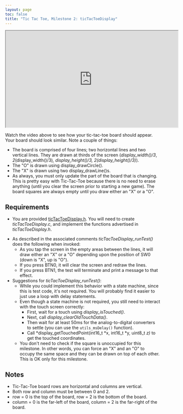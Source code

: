 ```yaml
---
layout: page
toc: false
title: "Tic Tac Toe, Milestone 2: ticTacToeDisplay"
---
```



<iframe width="560" height="315" allow="fullscreen" src="https://www.youtube.com/embed/b_2iwT8TDYc"> </iframe>

Watch the video above to see how your tic-tac-toe board should appear. Your board should look similar. Note a couple of things:
  - The board is comprised of four lines; two horizontal lines and two vertical lines. They are drawn at thirds of the screen (*display_width()/3*, *2*(display_width()/3)*, *display_height()/3*, *2*(display_height()/3)*).
  - The "O" is drawn using display_drawCircle().
  - The "X" is drawn using two display_drawLine()s.
  - As always, you must only update the part of the board that is changing. This is pretty easy with Tic-Tac-Toe because there is no need to erase anything (until you clear the screen prior to starting a new game). The board squares are always empty until you draw either an "X" or a "O".



## Requirements 
  * You are provided [ticTacToeDisplay.h]({{site.github.fileurl}}/lab5_ttt/ticTacToeDisplay.h). You will need to create *ticTacToeDisplay.c*, and implement the functions advertised in *ticTacToeDisplay.h*.
  - As described in the associated comments *ticTacToeDisplay_runTest()* does the following when invoked:
    - As you tap the screen in the empty areas between the lines, it will draw either an "X" or a "O" depending upon the position of SW0 (down is "X", up is "O").
    - If you press BTN0, it will clear the screen and redraw the lines.
    - If you press BTN1, the test will terminate and print a message to that effect.
  - Suggestions for *ticTacToeDisplay_runTest()*:
    - While you could implement this behavior with a state machine, since this is test code, it's not required. You will probably find it easier to just use a loop with delay statements.
    - Even though a state machine is not required, you still need to interact with the touch screen correctly:
      * First, wait for a touch using *display_isTouched()*.
      * Next, call *display_clearOldTouchData()*.
      * Then wait for at least 50ms for the analog-to-digital converters to settle (you can use the `utils_msDelay()` function).
      * Call *display_getTouchedPoint(int16_t *x, int16_t *y, uint8_t *z)* to get the touched coordinates.    
    - You don't need to check if the square is unoccupied for this milestone. In other words, you can force an "X" and an "O" to occupy the same space and they can be drawn on top of each other. This is OK only for this milestone.
  
## Notes 
  - Tic-Tac-Toe board rows are horizontal and columns are vertical.
  - Both row and column must be between 0 and 2.
  - row = 0 is the top of the board, row = 2 is the bottom of the board.
  - column = 0 is the far-left of the board, column = 2 is the far-right of the board.
  


